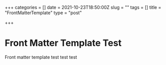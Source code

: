 +++
categories = []
date = 2021-10-23T18:50:00Z
slug = ""
tags = []
title = "FrontMatterTemplate"
type = "post"

+++
# Front Matter Template Test

Front matter template test test test